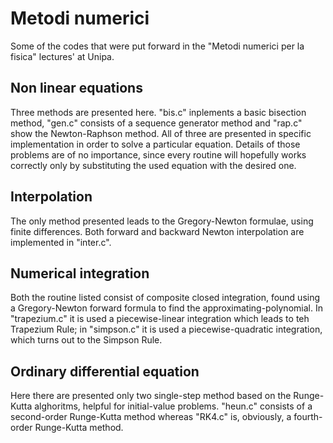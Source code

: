 # Metodi numerici
Some of the codes that were put forward in the "Metodi numerici per la fisica" lectures' at Unipa.

## Non linear equations
Three methods are presented here. "bis.c" inplements a basic bisection method, "gen.c" consists of a sequence generator method and "rap.c" show the Newton-Raphson method. 
All of three are presented in specific implementation in order to solve a particular equation. Details of those problems are of no importance, since every routine will hopefully works correctly only by substituting the used equation with the desired one.

## Interpolation
The only method presented leads to the Gregory-Newton formulae, using finite differences. Both forward and backward Newton interpolation are implemented in "inter.c".

## Numerical integration
Both the routine listed consist of composite closed integration, found using a Gregory-Newton forward formula to find the approximating-polynomial. In "trapezium.c" it is used a piecewise-linear integration which leads to teh Trapezium Rule; in "simpson.c" it is used a piecewise-quadratic integration, which turns out to the Simpson Rule.

## Ordinary differential equation
Here there are presented only two single-step method based on the Runge-Kutta alghoritms, helpful for initial-value problems. "heun.c" consists of a second-order Runge-Kutta method whereas "RK4.c" is, obviously, a fourth-order Runge-Kutta method. 
